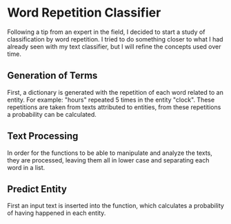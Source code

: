 # Word Repetition Classifier

Following a tip from an expert in the field, I decided to start a study of classification by word repetition. I tried to do something closer to what I had already seen with my text classifier, but I will refine the concepts used over time.

## Generation of Terms
First, a dictionary is generated with the repetition of each word related to an entity. For example: "hours" repeated 5 times in the entity "clock".
These repetitions are taken from texts attributed to entities, from these repetitions a probability can be calculated.

## Text Processing
In order for the functions to be able to manipulate and analyze the texts, they are processed, leaving them all in lower case and separating each word in a list.

## Predict Entity
First an input text is inserted into the function, which calculates a probability of having happened in each entity.